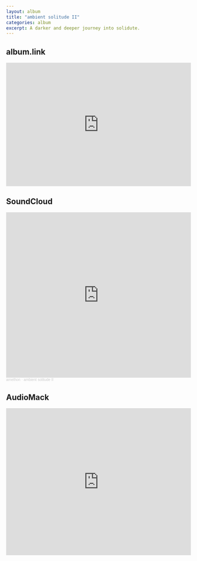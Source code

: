 ```yaml
---
layout: album
title: "ambient solitude II"
categories: album
excerpt: A darker and deeper journey into solidute.
---
```


<h2>album.link</h2>

<div style="max-width:100%;"><div style="position:relative;padding-bottom:calc(56.25% + 52px);height: 0;"><iframe style="position:absolute;top:0;left:0;" width="100%" height="100%" src="https://odesli.co/embed/?url=https%3A%2F%2Falbum.link%2Fam%2F15194003&theme=dark" frameborder="0" allowfullscreen sandbox="allow-same-origin allow-scripts allow-presentation allow-popups allow-popups-to-escape-sandbox" allow="clipboard-read; clipboard-write"></iframe></div></div>


<h2>SoundCloud</h2>

<iframe width="100%" height="450" scrolling="no" frameborder="no" allow="autoplay" src="https://w.soundcloud.com/player/?url=https%3A//api.soundcloud.com/playlists/1317640474&color=%234c5454&auto_play=false&hide_related=false&show_comments=true&show_user=true&show_reposts=false&show_teaser=true"></iframe><div style="font-size: 10px; color: #cccccc;line-break: anywhere;word-break: normal;overflow: hidden;white-space: nowrap;text-overflow: ellipsis; font-family: Interstate,Lucida Grande,Lucida Sans Unicode,Lucida Sans,Garuda,Verdana,Tahoma,sans-serif;font-weight: 100;"><a href="https://soundcloud.com/amethon-com" title="amethon" target="_blank" style="color: #cccccc; text-decoration: none;">amethon</a> · <a href="https://soundcloud.com/amethon-com/sets/ambient-solitude-ii" title="ambient solitude II" target="_blank" style="color: #cccccc; text-decoration: none;">ambient solitude II</a></div>

<h2>AudioMack</h2>

<iframe src="https://audiomack.com/embed/album/amethon/ambient-solitude-ii?background=1" scrolling="no" width="100%" height="400" scrollbars="no" frameborder="0"></iframe>